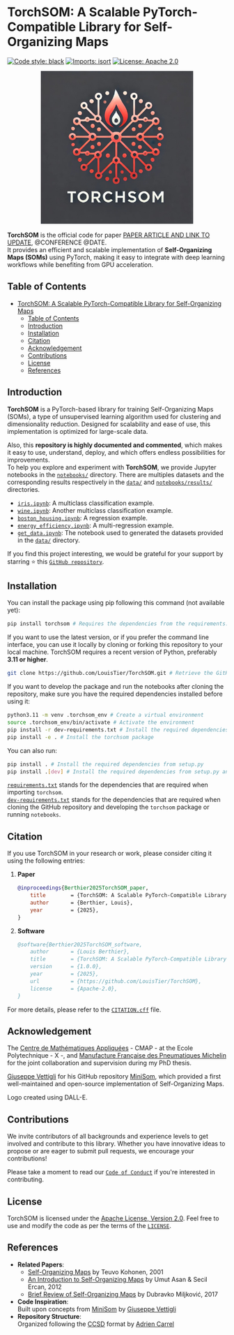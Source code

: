 # TorchSOM: A Scalable PyTorch-Compatible Library for Self-Organizing Maps

[![Code style: black](https://img.shields.io/badge/code%20style-black-000000.svg)](https://github.com/psf/black)
[![Imports: isort](https://img.shields.io/badge/%20imports-isort-%231674b1?style=flat&labelColor=ef8336)](https://pycqa.github.io/isort/)
[![License: Apache 2.0](https://img.shields.io/badge/License-Apache%202.0-red.svg)](https://opensource.org/license/apache-2-0)

<p align="center">
    <img src="logos/logo6.jpg" alt="TorchSOM_logo" width="350"/>
</p>

**TorchSOM** is the official code for
paper [PAPER ARTICLE AND LINK TO UPDATE](), @CONFERENCE @DATE.  
It provides an efficient and scalable implementation of **Self-Organizing Maps (SOMs)** using PyTorch, making it easy to integrate with deep learning workflows while benefiting from GPU acceleration.



## Table of Contents

- [TorchSOM: A Scalable PyTorch-Compatible Library for Self-Organizing Maps](#torchsom-a-scalable-pytorch-compatible-library-for-self-organizing-maps)
    - [Table of Contents](#table-of-contents)
    - [Introduction](#introduction)
    - [Installation](#installation)
        <!-- - [Using pip](#using-pip)
        - [Manually](#manually) -->
    <!-- - [Dependencies](#dependencies) -->
    <!-- - [Documentation](#documentation) -->
    - [Citation](#citation)
    - [Acknowledgement](#acknowledgement)
    - [Contributions](#contributions)
    - [License](#license)
    - [References](#references)



## Introduction

**TorchSOM** is a PyTorch-based library for training Self-Organizing Maps (SOMs), a type of unsupervised learning algorithm used for clustering and dimensionality reduction. Designed for scalability and ease of use, this implementation is optimized for large-scale data.

Also, this **repository is highly documented and commented**, which makes it easy to use, understand, deploy, and which offers endless possibilities for improvements.  
To help you explore and experiment with **TorchSOM**, we provide Jupyter notebooks in the [`notebooks/`](notebooks) directory. There are multiples datasets and the corresponding results respectively in the [`data/`](data) and [`notebooks/results/`](notebooks/results) directories.
- [`iris.ipynb`](notebooks/iris.ipynb): A multiclass classification example.
- [`wine.ipynb`](notebooks/wine.ipynb): Another multiclass classification example.
- [`boston_housing.ipynb`](notebooks/boston_housing.ipynb): A regression example.
- [`energy_efficiency.ipynb`](notebooks/energy_efficiency.ipynb): A multi-regression example.
- [`get_data.ipynb`](notebooks/get_data.ipynb): The notebook used to generated the datasets provided in the [`data/`](data) directory. 

If you find this project interesting, we would be grateful for your support by starring ⭐ this [`GitHub repository`](https://github.com/LouisTier/TorchSOM).



## Installation

You can install the package using pip following this command (not available yet):

```bash
pip install torchsom # Requires the dependencies from the requirements.txt file
```

If you want to use the latest version, or if you prefer the command line interface, you can use it locally by cloning or forking this repository to your local machine. TorchSOM requires a recent version of Python, preferably **3.11 or higher**.  

```bash
git clone https://github.com/LouisTier/TorchSOM.git # Retrieve the GitHub repository
```

If you want to develop the package and run the notebooks after cloning the repository, make sure you have the required dependencies installed before using it:

```bash
python3.11 -m venv .torchsom_env # Create a virtual environment 
source .torchsom_env/bin/activate # Activate the environment 
pip install -r dev-requirements.txt # Install the required dependencies 
pip install -e . # Install the torchsom package
```

You can also run:

```bash
pip install . # Install the required dependencies from setup.py
pip install .[dev] # Install the required dependencies from setup.py and "extras_require"
```

[`requirements.txt`](requirements.txt) stands for the dependencies that are required when importing `torchsom`.  
[`dev-requirements.txt`](dev-requirements.txt) stands for the dependencies that are required when cloning the GitHub repository and developing the `torchsom` package or running `notebooks`.



<!-- ## Documentation

Here is the link to the documentation of this library: [https://ccsd.readthedocs.io/en/latest/](https://ccsd.readthedocs.io/en/latest/). It contains more information regarding all the classes and functions of this package. -->



## Citation

If you use TorchSOM in your research or work, please consider citing it using the following entries:

1. **Paper**  
    ```bibtex
    @inproceedings{Berthier2025TorchSOM_paper,
        title        = {TorchSOM: A Scalable PyTorch-Compatible Library for Self-Organizing Maps},
        author       = {Berthier, Louis},
        year         = {2025},
    }
    ```

2. **Software**  
    ```bibtex
    @software{Berthier2025TorchSOM_software,
        author       = {Louis Berthier},
        title        = {TorchSOM: A Scalable PyTorch-Compatible Library for Self-Organizing Maps},
        version      = {1.0.0},
        year         = {2025},
        url          = {https://github.com/LouisTier/TorchSOM},
        license      = {Apache-2.0},
    }
    ```

For more details, please refer to the [`CITATION.cff`](CITATION.cff) file.



## Acknowledgement

The [Centre de Mathématiques Appliquées](https://cmap.ip-paris.fr/) - CMAP - at the Ecole Polytechnique - X -, and [Manufacture Française des Pneumatiques Michelin](https://www.michelin.fr/) for the joint collaboration and supervision during my PhD thesis.

[Giuseppe Vettigli](https://github.com/JustGlowing) for his GitHub repository [MiniSom](https://github.com/JustGlowing/minisom), which provided a first well-maintained and open-source implementation of Self-Organizing Maps.

Logo created using DALL-E.



## Contributions

We invite contributors of all backgrounds and experience levels to get involved and contribute to this library. Whether you have innovative ideas to propose or are eager to submit pull requests, we encourage your contributions!

Please take a moment to read our [`Code of Conduct`](CODE_OF_CONDUCT.md) if you're interested in contributing.



## License

TorchSOM is licensed under the [Apache License, Version 2.0](https://opensource.org/license/apache-2-0). Feel free to use and modify the code as per the terms of the [`LICENSE`](LICENSE).



## References

- **Related Papers**:
    - [Self-Organizing Maps](https://link.springer.com/book/10.1007/978-3-642-56927-2) by Teuvo Kohonen, 2001
    - [An Introduction to Self-Organizing Maps](https://link.springer.com/chapter/10.2991/978-94-91216-77-0_14) by Umut Asan & Secil Ercan, 2012
    - [Brief Review of Self-Organizing Maps](https://www.researchgate.net/publication/317339061_Brief_Review_of_Self-Organizing_Maps) by Dubravko Miljković, 2017
- **Code Inspiration**:  
    Built upon concepts from [MiniSom](https://github.com/JustGlowing/minisom) by [Giuseppe Vettigli](https://github.com/JustGlowing)
- **Repository Structure**:  
    Organized following the [CCSD](https://github.com/AdrienC21/CCSD) format by [Adrien Carrel](https://github.com/AdrienC21)





<!-- TO CHECK when swtiching from private to open repo

[![visitors](https://visitor-badge.laobi.icu/badge?page_id=LouisTier.TorchSOM&right_color=%23FFA500)](https://github.com/LouisTier/TorchSOM/)
[![Downloads](https://static.pepy.tech/badge/torch_som)](https://pepy.tech/project/torch_som)

-->

<!-- NOT SURE to keep

[![pypi version](https://img.shields.io/pypi/v/ccsd.svg)](https://pypi.python.org/pypi/ccsd)
[![Documentation Status](https://readthedocs.org/projects/ccsd/badge/?version=latest)](https://ccsd.readthedocs.io/en/latest/?badge=latest)
[![Python versions](https://img.shields.io/badge/python-3.10%20%7C%203.11-blue)](https://pypi.python.org/pypi/ccsd)
[![Test](https://github.com/AdrienC21/CCSD/actions/workflows/test.yml/badge.svg)](https://github.com/AdrienC21/CCSD/actions/workflows/test.yml)
[![Lint](https://github.com/AdrienC21/CCSD/actions/workflows/lint.yml/badge.svg)](https://github.com/AdrienC21/CCSD/actions/workflows/lint.yml)
[![Codecov](https://codecov.io/gh/AdrienC21/CCSD/branch/main/graph/badge.svg)](https://app.codecov.io/gh/AdrienC21/CCSD) 
-->



